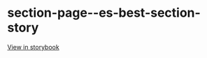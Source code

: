 # section-page--es-best-section-story

[View in storybook](https://raw.githack.com/Independent-Digital-News-and-Media-Ltd/standard-pwamp-sb/PR-530-sb/index.html?path=/story/section-page--es-best-section-story)